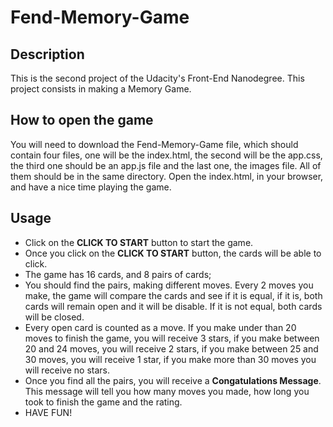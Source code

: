 # Fend-Memory-Game
## Description
This is the second project of the Udacity's Front-End Nanodegree. This project consists in making a Memory Game.
## How to open the game
You will need to download the Fend-Memory-Game file, which should contain four files, one will be the index.html, the second will be the app.css, the third one should be an app.js file and the last one, the images file. All of them should be in the same directory.
Open the index.html, in your browser, and have a nice time playing the game.
## Usage
* Click on the **CLICK TO START** button to start the game.
* Once you click on the **CLICK TO START** button, the cards will be able to click.
* The game has 16 cards, and 8 pairs of cards;
* You should find the pairs, making different moves. Every 2 moves you make, the game will compare the cards and see if it is equal, if it is, both cards will remain open and it will be disable. If it is not equal, both cards will be closed.
* Every open card is counted as a move. If you make under than 20 moves to finish the game, you will receive 3 stars, if you make between 20 and 24 moves, you will receive 2 stars, if you make between 25 and 30 moves, you will receive 1 star, if you make more than 30 moves you will receive no stars.
* Once you find all the pairs, you will receive a **Congatulations Message**. This message will tell you how many moves you made, how long you took to finish the game and the rating.
* HAVE FUN!
